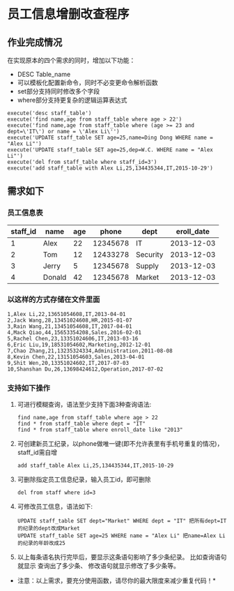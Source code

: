 # 员工信息增删改查程序

## 作业完成情况
在实现原本的四个需求的同时，增加以下功能：
+ DESC Table_name
+ 可以模板化配置新命令，同时不必变更命令解析函数
+ set部分支持同时修改多个字段
+ where部分支持更复杂的逻辑运算表达式
```
execute('desc staff_table')
execute('find name,age from staff_table where age > 22')
execute('find name,age from staff_table where (age >= 23 and dept=\'IT\') or name = \'Alex Li\'')
execute('UPDATE staff_table SET age=25,name=Ding Dong WHERE name = "Alex Li"')
execute('UPDATE staff_table SET age=25,dep=W.C. WHERE name = "Alex Li"')
execute('del from staff_table where staff_id=3')
execute('add staff_table with Alex Li,25,134435344,IT,2015‐10‐29')
```

## 需求如下
### 员工信息表

staff_id | name | age | phone |dept | eroll_date
---------|------|-----|-------|-----|-----------
1        | Alex | 22|  12345678|IT| 2013-12-03
2        | Tom  | 12|  12433278|Security| 2013-12-03
3        | Jerry | 5|  12345678|Supply| 2013-12-03
4        | Donald| 42|  12345678|Market| 2013-12-03

### 以这样的方式存储在文件里面
    
    1,Alex Li,22,13651054608,IT,2013‐04‐01
    2,Jack Wang,28,13451024608,HR,2015‐01‐07
    3,Rain Wang,21,13451054608,IT,2017‐04‐01
    4,Mack Qiao,44,15653354208,Sales,2016‐02‐01
    5,Rachel Chen,23,13351024606,IT,2013‐03‐16
    6,Eric Liu,19,18531054602,Marketing,2012‐12‐01
    7,Chao Zhang,21,13235324334,Administration,2011‐08‐08
    8,Kevin Chen,22,13151054603,Sales,2013‐04‐01
    9,Shit Wen,20,13351024602,IT,2017‐07‐03
    10,Shanshan Du,26,13698424612,Operation,2017‐07‐02
    



### 支持如下操作
1. 可进行模糊查询，语法至少支持下面3种查询语法:
    ```
    find name,age from staff_table where age > 22
    find * from staff_table where dept = "IT"
    find * from staff_table where enroll_date like "2013"
    ```
2. 可创建新员工纪录，以phone做唯一键(即不允许表里有手机号重复的情况)，staff_id需自增
    ```
    add staff_table Alex Li,25,134435344,IT,2015‐10‐29
    ```
3. 可删除指定员工信息纪录，输入员工id，即可删除
    ```
    del from staff where id=3
    ```
4. 可修改员工信息，语法如下:
    ```
    UPDATE staff_table SET dept="Market" WHERE dept = "IT" 把所有dept=IT的纪录的dept改成Market
    UPDATE staff_table SET age=25 WHERE name = "Alex Li" 把name=Alex Li的纪录的年龄改成25
    ```
5. 以上每条语名执行完毕后，要显示这条语句影响了多少条纪录。 比如查询语句 就显示 查询出了多少条、
修改语句就显示修改了多少条等。
* 注意：以上需求，要充分使用函数，请尽你的最大限度来减少重复代码！* 